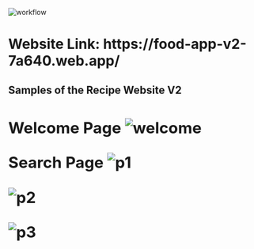 ![workflow](https://github.com/DanyPDev/food-webapp/actions/workflows/firebase-hosting-merge.yml/badge.svg)

<h1><strong>Website Link: https://food-app-v2-7a640.web.app/ </strong></h1>

 <strong><h2>Samples of the Recipe Website V2<h2></strong>
  <strong>Welcome Page<strong>
  ![welcome](https://user-images.githubusercontent.com/96401568/210126787-4b2c4b7d-473e-4359-aad4-251d2a05e7b9.png)


 <strong>Search Page<strong>
  ![p1](https://user-images.githubusercontent.com/96401568/210126791-5181a021-0429-4ad3-b803-78a30bbd3e7a.png)

  ![p2](https://user-images.githubusercontent.com/96401568/210126794-2e6b3b45-ea38-4a02-b3ce-a31608c04d11.png)


  ![p3](https://user-images.githubusercontent.com/96401568/210126797-f7592b50-8cf7-4106-84ac-82a7a34136a7.png)

